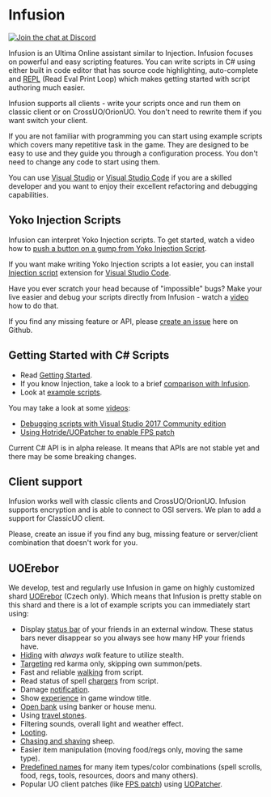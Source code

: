 # Infusion

[![Join the chat at Discord](https://img.shields.io/discord/522669579466440704.svg)](https://discord.gg/RYx8jzs)

Infusion is an Ultima Online assistant similar to Injection. Infusion focuses on powerful and easy scripting features.
You can write scripts in C# using either built in code editor that has source code highlighting, auto-complete and
[REPL](https://en.wikipedia.org/wiki/Read%E2%80%93eval%E2%80%93print_loop) (Read Eval Print Loop) which
makes getting started with script authoring much easier.

Infusion supports all clients - write your scripts once and run them on classic client or on CrossUO/OrionUO. You don't need to rewrite them if you want switch your client.

If you are not familiar with programming you can start using example scripts which covers many repetitive task in the game. They are designed to be easy to use and they guide you through a configuration process. You don't need to change any code to start using them.

You can use [Visual Studio](https://www.visualstudio.com/cs/thank-you-downloading-visual-studio/?sku=Community) or
[Visual Studio Code](https://code.visualstudio.com/) if you are a skilled developer and you want to enjoy their excellent refactoring and
debugging capabilities.

## Yoko Injection Scripts

Infusion can interpret Yoko Injection scripts. To get started, watch a video how to [push a button on a gump from Yoko Injection Script](https://www.youtube.com/watch?v=0x00bxTG8-c).

If you want make writing Yoko Injection scripts a lot easier, you can install [Injection script](https://marketplace.visualstudio.com/items?itemName=uoinfusion.injection-vscode) extension for [Visual Studio Code](https://code.visualstudio.com/).

Have you ever scratch your head because of "impossible" bugs? Make your live easier and debug your scripts directly from Infusion - watch a [video](https://www.youtube.com/watch?v=PUhZra2w0pI) how to do that.

If you find any missing feature or API, please [create an issue](https://github.com/uoinfusion/Infusion/issues) here on Github.

## Getting Started with C# Scripts

- Read [Getting Started](https://github.com/JakubLinhart/Infusion/wiki/Getting-started).
- If you know Injection, take a look to a brief [comparison with Infusion](https://github.com/uoinfusion/Infusion/wiki/Comparison-with-Injection).
- Look at [example scripts](https://github.com/uoinfusion/Infusion/tree/master/ExampleScripts).

You may take a look at some [videos](https://www.youtube.com/channel/UCfQMN3_FpX4wx1yQc1IGOIw):

- [Debugging scripts with Visual Studio 2017 Community edition](https://www.youtube.com/watch?v=X2hyImvCSHg)
- [Using Hotride/UOPatcher to enable FPS patch](https://www.youtube.com/watch?v=hagheyX6Odo)

Current C# API is in alpha release. It means that APIs are not stable yet and there may be some breaking changes.

## Client support

Infusion works well with classic clients and CrossUO/OrionUO. Infusion supports encryption and is able to connect to OSI servers. We plan to add a support for ClassicUO client.

Please, create an issue if you find any bug, missing feature or server/client combination that doesn't work
for you.

## UOErebor

We develop, test and regularly use Infusion in game on highly customized shard [UOErebor](http://uoerebor.cz/) (Czech only). Which means that Infusion is pretty
stable on this shard and there is a lot of example scripts you can immediately start using:

- Display [status bar](ExampleScripts/UOErebor/party.csx) of your friends in an external window. These status bars never disappear so you always see how many HP your friends have.
- [Hiding](ExampleScripts/UOErebor/hidding.csx) with *always walk* feature to utilize stealth. 
- [Targeting](ExampleScripts/UOErebor/targeting.csx) red karma only, skipping own summon/pets.
- Fast and reliable [walking](ExampleScripts/UOErebor/walking.csx) from script.
- Read status of spell [chargers](ExampleScripts/UOErebor/chargers.csx) from script.
- Damage [notification](ExampleScripts/UOErebor/hpnotify.csx).
- Show [experience](ExampleScripts/UOErebor/explevel.csx) in game window title.
- [Open bank](ExampleScripts/UOErebor/banking.csx) using banker or house menu.
- Using [travel stones](ExampleScripts/UOErebor/travelstone.csx).
- Filtering sounds, overall light and weather effect.
- [Looting](ExampleScripts/UOErebor/looting.csx).
- [Chasing and shaving](ExampleScripts/UOErebor/sheepshaving.csx) sheep.
- Easier item manipulation (moving food/regs only, moving the same type).
- [Predefined names](ExampleScripts/UOErebor/Specs.csx) for many item types/color combinations (spell scrolls, food, regs, tools, resources, doors and many others).
- Popular UO client patches (like [FPS patch](https://www.youtube.com/watch?v=hagheyX6Odo)) using [UOPatcher](https://github.com/Hotride/UOPatcher).
